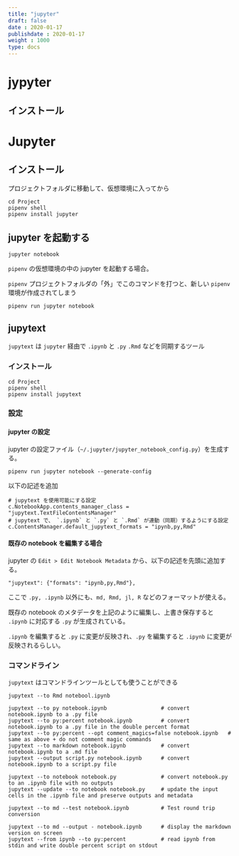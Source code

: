 ```yaml
---
title: "jupyter"
draft: false
date : 2020-01-17
publishdate : 2020-01-17
weight : 1000
type: docs
---
```


# jypyter

## インストール



# Jupyter


## インストール

プロジェクトフォルダに移動して、仮想環境に入ってから

```
cd Project
pipenv shell
pipenv install jupyter
```


## jupyter を起動する


```
jupyter notebook
```


`pipenv` の仮想環境の中の jupyter を起動する場合。 

`pipenv` プロジェクトフォルダの「外」でこのコマンドを打つと、新しい `pipenv` 環境が作成されてしまう

```
pipenv run jupyter notebook
```




##  jupytext 

`jupytext` は `jupyter` 経由で `.ipynb` と `.py` `.Rmd` などを同期するツール

### インストール

```
cd Project
pipenv shell
pipenv install jupytext
```

### 設定

#### jupyter の設定

jupyter の設定ファイル（`~/.jupyter/jupyter_notebook_config.py`）を生成する。

```
pipenv run jupyter notebook --generate-config
```

以下の記述を追加

```
# jupytext を使用可能にする設定
c.NotebookApp.contents_manager_class = "jupytext.TextFileContentsManager"
# jupytext で、 `.ipynb` と `.py` と `.Rmd` が連動（同期）するようにする設定
c.ContentsManager.default_jupytext_formats = "ipynb,py,Rmd"
```

#### 既存の notebook を編集する場合

jupyter の `Edit > Edit Notebook Metadata` から、以下の記述を先頭に追加する。

```
"jupytext": {"formats": "ipynb,py,Rmd"},
```

ここで `.py, .ipynb` 以外にも、`md, Rmd, jl, R` などのフォーマットが使える。

既存の notebook のメタデータを上記のように編集し、上書き保存すると `.ipynb` に対応する `.py` が生成されている。

`.ipynb` を編集すると `.py` に変更が反映され、`.py` を編集すると `.ipynb` に変更が反映されるらしい。

### コマンドライン

`jupytext` はコマンドラインツールとしても使うことができる

```
jupytext --to Rmd notebool.ipynb
```

```
jupytext --to py notebook.ipynb                 # convert notebook.ipynb to a .py file
jupytext --to py:percent notebook.ipynb         # convert notebook.ipynb to a .py file in the double percent format
jupytext --to py:percent --opt comment_magics=false notebook.ipynb   # same as above + do not comment magic commands
jupytext --to markdown notebook.ipynb           # convert notebook.ipynb to a .md file
jupytext --output script.py notebook.ipynb      # convert notebook.ipynb to a script.py file

jupytext --to notebook notebook.py              # convert notebook.py to an .ipynb file with no outputs
jupytext --update --to notebook notebook.py     # update the input cells in the .ipynb file and preserve outputs and metadata

jupytext --to md --test notebook.ipynb          # Test round trip conversion

jupytext --to md --output - notebook.ipynb      # display the markdown version on screen
jupytext --from ipynb --to py:percent           # read ipynb from stdin and write double percent script on stdout
```
